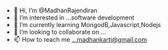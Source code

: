 - 👋 Hi, I’m @MadhanRajendiran
- 👀 I’m interested in ...software development
- 🌱 I’m currently learning MongodB,Javascript,Nodejs
- 💞️ I’m looking to collaborate on ...
- 📫 How to reach me ...madhankarti@gmail.com

<!---
MadhanRajendiran/MadhanRajendiran is a ✨ special ✨ repository because its `README.md` (this file) appears on your GitHub profile.
You can click the Preview link to take a look at your changes.
--->
